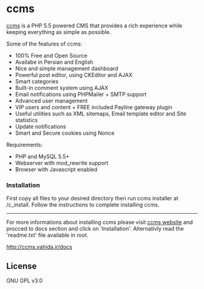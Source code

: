 # ccms

<a href="http://ccms.vahida.ir" target="_blank">ccms</a> is a PHP 5.5 powered CMS that provides a rich experience while keeping everything as simple as possible.

Some of the features of ccms:

  - 100% Free and Open Source
  - Availabe in Persian and English
  - Nice and simple management dashboard
  - Powerful post editor, using CKEditor and AJAX
  - Smart categories
  - Built-in comment system using AJAX
  - Email notifications using PHPMailer + SMTP support
  - Advanced user management
  - VIP users and content + FREE included Payline gateway plugin
  - Useful utilities such as XML sitemaps, Email template editor and Site statistics
  - Update notifications
  - Smart and Secure cookies using Nonce

Requirements:

  - PHP and MySQL 5.5+
  - Webserver with mod_rewrite support
  - Browser with Javascript enabled

### Installation

First copy all files to your desired directory then run ccms installer at /c_install. Follow the instructions to complete installing ccms.

---
For more informations about installing ccms please visit <a href="http://ccms.vahida.ir">ccms website</a> and procced to docs section and click on 'Installation'. Alternativly read the 'readme.txt' file available in root.

http://ccms.vahida.ir/docs

License
----

GNU GPL v3.0